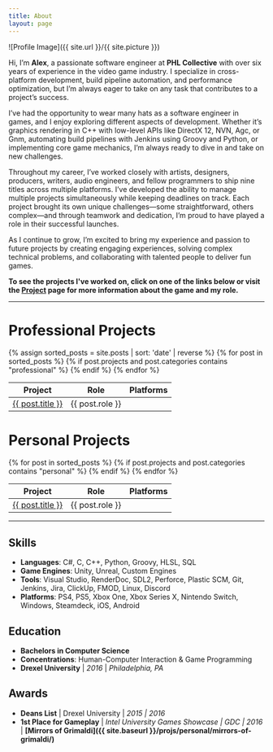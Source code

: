 ```yaml
---
title: About
layout: page
---
```

![Profile Image]({{ site.url }}/{{ site.picture }})

Hi, I’m **Alex**, a passionate software engineer at **PHL Collective** with over six years of experience in the video game industry. I specialize in cross-platform development, build pipeline automation, and performance optimization, but I’m always eager to take on any task that contributes to a project’s success.

I’ve had the opportunity to wear many hats as a software engineer in games, and I enjoy exploring different aspects of development. Whether it’s graphics rendering in C++ with low-level APIs like DirectX 12, NVN, Agc, or Gnm, automating build pipelines with Jenkins using Groovy and Python, or implementing core game mechanics, I’m always ready to dive in and take on new challenges.

Throughout my career, I’ve worked closely with artists, designers, producers, writers, audio engineers, and fellow programmers to ship nine titles across multiple platforms. I’ve developed the ability to manage multiple projects simultaneously while keeping deadlines on track. Each project brought its own unique challenges—some straightforward, others complex—and through teamwork and dedication, I’m proud to have played a role in their successful launches.

As I continue to grow, I’m excited to bring my experience and passion to future projects by creating engaging experiences, solving complex technical problems, and collaborating with talented people to deliver fun games.

**To see the projects I've worked on, click on one of the links below or visit the [Project](/projects/) page for more information about the game and my role.**

---
<script>
  function getPlatformIcon(platform) {
    const platformIcons = {
      "steam": "/assets/images/platform_icons/steam-icon.png",
      "ps": "/assets/images/platform_icons/ps-icon.png",
      "xbox": "/assets/images/platform_icons/xbox-icon.png",
      "switch": "/assets/images/platform_icons/switch-icon.png",
      "pc": "/assets/images/platform_icons/pc-icon.png",
      "ios": "/assets/images/platform_icons/ios-icon.png",
      "android": "/assets/images/platform_icons/android-icon.png",
      "htc vive": "/assets/images/platform_icons/htc-vive-icon.png",
      "oculus rift": "/assets/images/platform_icons/oculus-rift-icon.png"
    };
    return platformIcons[platform] || null;
  }

  function renderPlatformIcons(platformsString, containerId) {
    const platforms = platformsString.split(", ").map(platform => platform.trim().toLowerCase());
    const uniquePlatforms = [...new Set(platforms.map(platform => {
      if (platform === "ps4" || platform === "ps5") return "PS";
      if (platform === "xbox one" || platform === "xbox series x") return "Xbox";
      return platform.charAt(0).toUpperCase() + platform.slice(1);
    }))];
    
    const container = document.getElementById(containerId);
    container.style.display = "flex";
    container.style.justifyContent = "center";
    container.style.alignItems = "center";
    uniquePlatforms.forEach(platform => {
      const iconPath = getPlatformIcon(platform.toLowerCase());
      if (iconPath) {
        const img = document.createElement("img");
        img.src = iconPath;
        img.alt = platform;
        img.style.width = "30px";
        img.style.height = "30px";
        img.style.margin = "0 5px";
        container.appendChild(img);
      }
    });
  }
</script>

# Professional Projects

<table>
  <thead>
    <tr>
      <th>Project</th>
      <th>Role</th>
      <th>Platforms</th>
    </tr>
  </thead>
  <tbody>
    {% assign sorted_posts = site.posts | sort: 'date' | reverse %}
    {% for post in sorted_posts %}
    {% if post.projects and post.categories contains "professional" %}
    <tr>
      <td><a href="{% if post.externalLink %}{{ post.externalLink }}{% else %}{{ site.url }}{{ post.url }}{% endif %}">{{ post.title }}</a></td>
      <td>{{ post.role }}</td>
      <td>
        <div id="platform-icons-{{ forloop.index0 }}"></div>
        <script>
          document.addEventListener("DOMContentLoaded", function() {
            renderPlatformIcons("{{ post.platforms }}", "platform-icons-{{ forloop.index0 }}");
          });
        </script>
      </td>
    </tr>
    {% endif %}
    {% endfor %}
  </tbody>
</table>

# Personal Projects

<table>
  <thead>
    <tr>
      <th>Project</th>
      <th>Role</th>
      <th>Platforms</th>
    </tr>
  </thead>
  <tbody>
    {% for post in sorted_posts %}
    {% if post.projects and post.categories contains "personal" %}
    <tr>
      <td><a href="{% if post.externalLink %}{{ post.externalLink }}{% else %}{{ site.url }}{{ post.url }}{% endif %}">{{ post.title }}</a></td>
      <td>{{ post.role }}</td>
      <td>
        <div id="platform-icons-personal-{{ forloop.index0 }}"></div>
        <script>
          document.addEventListener("DOMContentLoaded", function() {
            renderPlatformIcons("{{ post.platforms }}", "platform-icons-personal-{{ forloop.index0 }}");
          });
        </script>
      </td>
    </tr>
    {% endif %}
    {% endfor %}
  </tbody>
</table>

---
## Skills
- **Languages**: C#, C, C++, Python, Groovy, HLSL, SQL
- **Game Engines**: Unity, Unreal, Custom Engines
- **Tools**: Visual Studio, RenderDoc, SDL2, Perforce, Plastic SCM, Git, Jenkins, Jira, ClickUp, FMOD, Linux, Discord
- **Platforms**: PS4, PS5, Xbox One, Xbox Series X, Nintendo Switch, Windows, Steamdeck, iOS, Android

## Education
- **Bachelors in Computer Science**
- **Concentrations**: Human-Computer Interaction & Game Programming
- **Drexel University** \| *2016* \| *Philadelphia, PA*

## Awards
- **Deans List** \| Drexel University \| *2015 \| 2016*
- **1st Place for Gameplay** \| *Intel University Games Showcase \| GDC \| 2016* \| **[Mirrors of Grimaldi]({{ site.baseurl }}/projs/personal/mirrors-of-grimaldi/)**